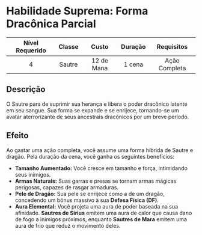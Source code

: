 # Habilidade Suprema: Forma Dracônica Parcial

| Nível Requerido | Classe | Custo | Duração | Requisitos |
| :---: | :---: | :---: | :---: | :---: |
| 4 | Sautre | 12 de Mana | 1 cena | Ação Completa |

## Descrição
O Sautre para de suprimir sua herança e libera o poder dracônico latente em seu sangue. Sua forma se expande e se enrijece, tornando-se um avatar aterrorizante de seus ancestrais dracônicos por um breve período.

## Efeito
Ao gastar uma ação completa, você assume uma forma híbrida de Sautre e dragão. Pela duração da cena, você ganha os seguintes benefícios:

* **Tamanho Aumentado:** Você cresce em tamanho e força, intimidando seus inimigos.
* **Armas Naturais:** Suas garras e presas se tornam armas mágicas perigosas, capazes de rasgar armaduras.
* **Pele de Dragão:** Sua pele se enrijece como a de um dragão, concedendo um bônus massivo à sua **Defesa Física (DF)**.
* **Aura Elemental:** Você projeta uma aura de poder baseada na sua afinidade. **Sautres de Sirius** emitem uma aura de calor que causa dano de fogo a inimigos próximos, enquanto **Sautres de Mara** emitem uma aura de frio que reduz o movimento deles.